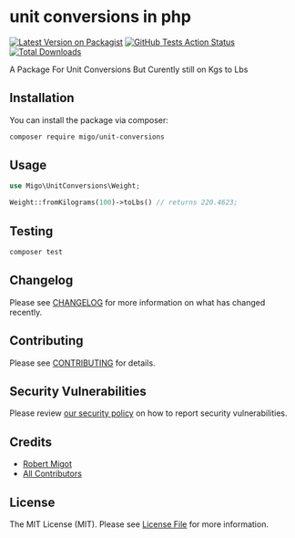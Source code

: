 # unit conversions in php

[![Latest Version on Packagist](https://img.shields.io/packagist/v/spatie/unit-conversions.svg?style=flat-square)](https://packagist.org/packages/migo/unit-conversions)
[![GitHub Tests Action Status](https://img.shields.io/github/workflow/status/spatie/unit-conversions/run-tests?label=tests)](https://github.com/spatie/unit-conversions/actions?query=workflow%3Arun-tests+branch%3Amaster)
[![Total Downloads](https://img.shields.io/packagist/dt/spatie/unit-conversions.svg?style=flat-square)](https://packagist.org/packages/spatie/unit-conversions)


A Package For Unit Conversions But Curently still on Kgs to Lbs


## Installation

You can install the package via composer:

```bash
composer require migo/unit-conversions
```

## Usage
```php
use Migo\UnitConversions\Weight;

Weight::fromKilograms(100)->toLbs() // returns 220.4623;
```
<!-- ```php
$skeleton = new Spatie\UnitConversions();
echo $skeleton->echoPhrase('Hello, Spatie!');
``` -->

## Testing

```bash
composer test
```

## Changelog

Please see [CHANGELOG](CHANGELOG.md) for more information on what has changed recently.

## Contributing

Please see [CONTRIBUTING](.github/CONTRIBUTING.md) for details.

## Security Vulnerabilities

Please review [our security policy](../../security/policy) on how to report security vulnerabilities.

## Credits

- [Robert Migot](https://github.com/migo1)
- [All Contributors](../../contributors)

## License

The MIT License (MIT). Please see [License File](LICENSE.md) for more information.
